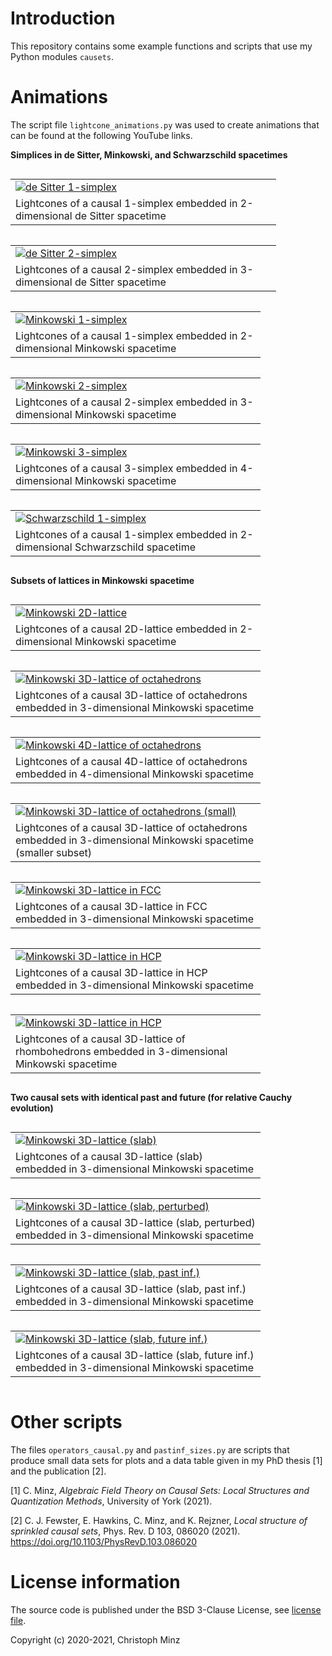 # Introduction
This repository contains some example functions and scripts that use my Python modules `causets`.

# Animations
The script file `lightcone_animations.py` was used to create animations that can be found at the following YouTube links.

**Simplices in de Sitter, Minkowski, and Schwarzschild spacetimes**

<div style="width:425px">
	<table style="display:inline-block">
		<tr>
			<td><a href="https://youtu.be/210CBU9gs7g"><img alt="de Sitter 1-simplex" src="thumbnails/de Sitter 1-simplex.png" /></a></td>
		<tr>
			<td>Lightcones of a causal 1-simplex embedded in 2-dimensional de Sitter spacetime</td>
		</tr>
	</table>
</div>
<div style="width:425px">
	<table style="display:inline-block">
		<tr>
			<td><a href="https://youtu.be/MHfqVEsMl9k"><img alt="de Sitter 2-simplex" src="thumbnails/de Sitter 2-simplex.png" /></a></td>
		<tr>
			<td>Lightcones of a causal 2-simplex embedded in 3-dimensional de Sitter spacetime</td>
		</tr>
	</table>
</div>
<div style="width:425px">
	<table style="display:inline-block; width:400px">
		<tr>
			<td><a href="https://youtu.be/-Pp2Qjt0Wo0"><img alt="Minkowski 1-simplex" src="thumbnails/Minkowski 1-simplex.png" /></a></td>
		<tr>
			<td>Lightcones of a causal 1-simplex embedded in 2-dimensional Minkowski spacetime</td>
		</tr>
	</table>
</div>
<div style="width:425px">
	<table style="display:inline-block; width:400px">
		<tr>
			<td><a href="https://youtu.be/2LnYMXsoCIc"><img alt="Minkowski 2-simplex" src="thumbnails/Minkowski 2-simplex.png" /></a></td>
		<tr>
			<td>Lightcones of a causal 2-simplex embedded in 3-dimensional Minkowski spacetime</td>
		</tr>
	</table>
</div>
<div style="width:425px">
	<table style="display:inline-block; width:400px">
		<tr>
			<td><a href="https://youtu.be/EfA2KGUcr2A"><img alt="Minkowski 3-simplex" src="thumbnails/Minkowski 3-simplex.png" /></a></td>
		<tr>
			<td>Lightcones of a causal 3-simplex embedded in 4-dimensional Minkowski spacetime</td>
		</tr>
	</table>
</div>
<div style="width:425px">
	<table style="display:inline-block; width:400px">
		<tr>
			<td><a href="https://youtu.be/V6itk-HHwtY"><img alt="Schwarzschild 1-simplex" src="thumbnails/Schwarzschild 1-simplex.png" /></a></td>
		<tr>
			<td>Lightcones of a causal 1-simplex embedded in 2-dimensional Schwarzschild spacetime</td>
		</tr>
	</table>
</div>

**Subsets of lattices in Minkowski spacetime**

<table style="display:inline-block; width:400px">
	<tr>
		<td><a href="https://youtu.be/U8AZqbhHEj8"><img alt="Minkowski 2D-lattice" src="thumbnails/Minkowski 2D-lattice.png" /></a></td>
	<tr>
		<td>Lightcones of a causal 2D-lattice embedded in 2-dimensional Minkowski spacetime</td>
	</tr>
</table>
<table style="display:inline-block; width:400px">
	<tr>
		<td><a href="https://youtu.be/VOXtmuGf-kc"><img alt="Minkowski 3D-lattice of octahedrons" src="thumbnails/Minkowski 3D-lattice of octahedrons.png" /></a></td>
	<tr>
		<td>Lightcones of a causal 3D-lattice of octahedrons embedded in 3-dimensional Minkowski spacetime</td>
	</tr>
</table>
<table style="display:inline-block; width:400px">
	<tr>
		<td><a href="https://youtu.be/B8DOx5e9U8U"><img alt="Minkowski 4D-lattice of octahedrons" src="thumbnails/Minkowski 4D-lattice of octahedrons.png" /></a></td>
	<tr>
		<td>Lightcones of a causal 4D-lattice of octahedrons embedded in 4-dimensional Minkowski spacetime</td>
	</tr>
</table>
<table style="display:inline-block; width:400px">
	<tr>
		<td><a href="https://youtu.be/f9XwKcaB9hc"><img alt="Minkowski 3D-lattice of octahedrons (small)" src="thumbnails/Minkowski 3D-lattice of octahedrons (small).png" /></a></td>
	<tr>
		<td>Lightcones of a causal 3D-lattice of octahedrons embedded in 3-dimensional Minkowski spacetime (smaller subset)</td>
	</tr>
</table>
<table style="display:inline-block; width:400px">
	<tr>
		<td><a href="https://youtu.be/N4vFy9hY6_c"><img alt="Minkowski 3D-lattice in FCC" src="thumbnails/Minkowski 3D-lattice in FCC.png" /></a></td>
	<tr>
		<td>Lightcones of a causal 3D-lattice in FCC embedded in 3-dimensional Minkowski spacetime</td>
	</tr>
</table>
<table style="display:inline-block; width:400px">
	<tr>
		<td><a href="https://youtu.be/w_PLyktQx8U"><img alt="Minkowski 3D-lattice in HCP" src="thumbnails/Minkowski 3D-lattice in HCP.png" /></a></td>
	<tr>
		<td>Lightcones of a causal 3D-lattice in HCP embedded in 3-dimensional Minkowski spacetime</td>
	</tr>
</table>
<table style="display:inline-block; width:400px">
	<tr>
		<td><a href="https://youtu.be/3DPYr_Tch1U"><img alt="Minkowski 3D-lattice in HCP" src="thumbnails/Minkowski 3D-lattice of rhombohedrons.png" /></a></td>
	<tr>
		<td>Lightcones of a causal 3D-lattice of rhombohedrons embedded in 3-dimensional Minkowski spacetime</td>
	</tr>
</table>

**Two causal sets with identical past and future (for relative Cauchy evolution)**

<table style="display:inline-block; width:400px">
	<tr>
		<td><a href="https://youtu.be/F8sbslcMKnI"><img alt="Minkowski 3D-lattice (slab)" src="thumbnails/Minkowski 3D-lattice (slab).png" /></a></td>
	<tr>
		<td>Lightcones of a causal 3D-lattice (slab) embedded in 3-dimensional Minkowski spacetime</td>
	</tr>
</table>
<table style="display:inline-block; width:400px">
	<tr>
		<td><a href="https://youtu.be/QJ9YICw3YHM"><img alt="Minkowski 3D-lattice (slab, perturbed)" src="thumbnails/Minkowski 3D-lattice (slab, perturbed).png" /></a></td>
	<tr>
		<td>Lightcones of a causal 3D-lattice (slab, perturbed) embedded in 3-dimensional Minkowski spacetime</td>
	</tr>
</table>
<table style="display:inline-block; width:400px">
	<tr>
		<td><a href="https://youtu.be/pPm06w-ncOo"><img alt="Minkowski 3D-lattice (slab, past inf.)" src="thumbnails/Minkowski 3D-lattice (slab, past inf.).png" /></a></td>
	<tr>
		<td>Lightcones of a causal 3D-lattice (slab, past inf.) embedded in 3-dimensional Minkowski spacetime</td>
	</tr>
</table>
<table style="display:inline-block; width:400px">
	<tr>
		<td><a href="https://youtu.be/pN1DJ8gUVGk"><img alt="Minkowski 3D-lattice (slab, future inf.)" src="thumbnails/Minkowski 3D-lattice (slab, future inf.).png" /></a></td>
	<tr>
		<td>Lightcones of a causal 3D-lattice (slab, future inf.) embedded in 3-dimensional Minkowski spacetime</td>
	</tr>
</table>

# Other scripts
The files `operators_causal.py` and `pastinf_sizes.py` are scripts that produce small data sets for plots and a data table given in my PhD thesis [1] and the publication [2].

[1] C. Minz, _Algebraic Field Theory on Causal Sets: Local Structures and Quantization Methods_, University of York (2021).

[2] C. J. Fewster, E. Hawkins, C. Minz, and K. Rejzner, _Local structure of sprinkled causal sets_, Phys. Rev. D 103, 086020 (2021). https://doi.org/10.1103/PhysRevD.103.086020

# License information
The source code is published under the BSD 3-Clause License, see [license file](LICENSE.md).

Copyright (c) 2020-2021, Christoph Minz